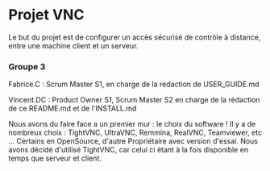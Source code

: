 # Projet VNC

Le but du projet est de configurer un accès sécurisé de contrôle à distance, entre une machine client et un serveur.
### **Groupe 3**

Fabrice.C : Scrum Master S1, en charge de la rédaction de USER_GUIDE.md

Vincent.DC : Product Owner S1, Scrum Master S2 en charge de la rédaction de ce README.md et de l'INSTALL.md

Nous avons du faire face a un premier mur : le choix du software ! Il y a de nombreux choix : TightVNC, UltraVNC, Remmina, RealVNC, Teamviewer, etc ... Certains en OpenSource, d'autre Propriétaire avec version d'essai. Nous avons décidé d'utilisé TightVNC, car celui ci étant à la fois disponible en temps que serveur et client.
